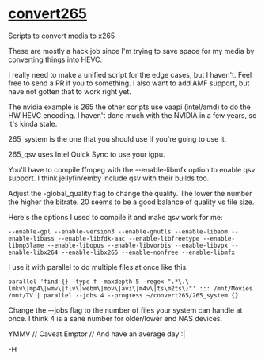# [convert265](https://github.com/hsmalley/convert265)

Scripts to convert media to x265

These are mostly a hack job since I'm trying to save space for my media by converting things into HEVC.

I really need to make a unified script for the edge cases, but I haven't. Feel free to send a PR if you to something. I
also want to add AMF support, but have not gotten that to work right yet.

The nvidia example is 265 the other scripts use vaapi (intel/amd) to do the HW HEVC encoding. I haven't done much with
the NVIDIA in a few years, so it's kinda stale.

265_system is the one that you should use if you're going to use it.

265_qsv uses Intel Quick Sync to use your igpu.

You'll have to compile ffmpeg with the --enable-libmfx option to enable qsv support. I think jellyfin/emby include qsv
with their builds too.

Adjust the -global_quality flag to change the quality. The lower the number the higher the bitrate. 20 seems to be a
good balance of quality vs file size.

Here's the options I used to compile it and make qsv work for me:

```text
--enable-gpl --enable-version3 --enable-gnutls --enable-libaom --enable-libass --enable-libfdk-aac --enable-libfreetype --enable-libmp3lame --enable-libopus --enable-libvorbis --enable-libvpx --enable-libx264 --enable-libx265 --enable-nonfree --enable-libmfx
```

I use it with parallel to do multiple files at once like this:

```shell
parallel 'find {} -type f -maxdepth 5 -regex ".*\.\(mkv\|mp4\|wmv\|flv\|webm\|mov\|avi\|m4v\|ts\m2ts\)"' ::: /mnt/Movies /mnt/TV | parallel --jobs 4 --progress ~/convert265/265_system {}
```

Change the --jobs flag to the number of files your system can handle at once. I think 4 is a sane number for older/lower
end NAS devices.

YMMV // Caveat Emptor // And have an average day :|

-H
